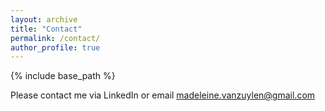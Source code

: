 ```yaml
---
layout: archive
title: "Contact"
permalink: /contact/
author_profile: true
---
```

{% include base_path %}

Please contact me via LinkedIn or email madeleine.vanzuylen@gmail.com


